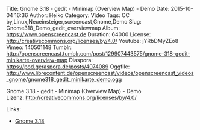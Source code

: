 Title: Gnome 3.18 - gedit - Minimap (Overview Map) - Demo
Date: 2015-10-04 16:36
Author: Heiko
Category: Video
Tags: CC by,Linux,Neueinsteiger,screencast,Gnome,Demo
Slug: Gnome318_Demo_gedit_overviewmap
Album: https://www.openscreencast.de
Duration: 64000
License: http://creativecommons.org/licenses/by/4.0/
Youtube: jYRbDMyZEo8
Vimeo: 140501148
Tumblr: http://openscreencast.tumblr.com/post/129907443575/gnome-318-gedit-minikarte-overview-map
Diaspora: https://pod.geraspora.de/posts/4074089
Oggfile: http://www.librecontent.de/openscreencast/videos/openscreencast_videos_gnome/gnome318_gedit_minikarte_demo.ogg

Gnome 3.18 - gedit - Minimap (Overview Map) - Demo  
Lizenz: <http://creativecommons.org/licenses/by/4.0/>  
  

Links:

  * [Gnome 3.18](https://help.gnome.org/misc/release-notes/3.18/ "Link zu gnome.org" )

